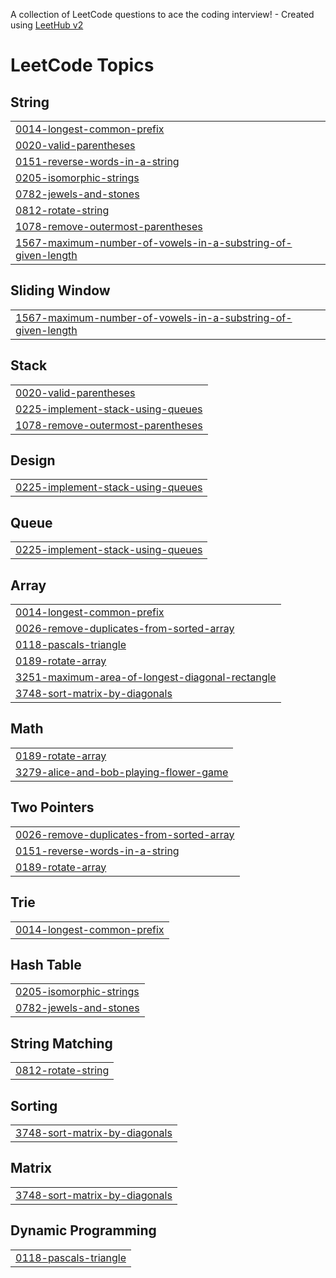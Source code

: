 A collection of LeetCode questions to ace the coding interview! - Created using [LeetHub v2](https://github.com/arunbhardwaj/LeetHub-2.0)
<!---LeetCode Topics Start-->
# LeetCode Topics
## String
|  |
| ------- |
| [0014-longest-common-prefix](https://github.com/piyushmishra8008/DSA-Leetcode/tree/master/0014-longest-common-prefix) |
| [0020-valid-parentheses](https://github.com/piyushmishra8008/DSA-Leetcode/tree/master/0020-valid-parentheses) |
| [0151-reverse-words-in-a-string](https://github.com/piyushmishra8008/DSA-Leetcode/tree/master/0151-reverse-words-in-a-string) |
| [0205-isomorphic-strings](https://github.com/piyushmishra8008/DSA-Leetcode/tree/master/0205-isomorphic-strings) |
| [0782-jewels-and-stones](https://github.com/piyushmishra8008/DSA-Leetcode/tree/master/0782-jewels-and-stones) |
| [0812-rotate-string](https://github.com/piyushmishra8008/DSA-Leetcode/tree/master/0812-rotate-string) |
| [1078-remove-outermost-parentheses](https://github.com/piyushmishra8008/DSA-Leetcode/tree/master/1078-remove-outermost-parentheses) |
| [1567-maximum-number-of-vowels-in-a-substring-of-given-length](https://github.com/piyushmishra8008/DSA-Leetcode/tree/master/1567-maximum-number-of-vowels-in-a-substring-of-given-length) |
## Sliding Window
|  |
| ------- |
| [1567-maximum-number-of-vowels-in-a-substring-of-given-length](https://github.com/piyushmishra8008/DSA-Leetcode/tree/master/1567-maximum-number-of-vowels-in-a-substring-of-given-length) |
## Stack
|  |
| ------- |
| [0020-valid-parentheses](https://github.com/piyushmishra8008/DSA-Leetcode/tree/master/0020-valid-parentheses) |
| [0225-implement-stack-using-queues](https://github.com/piyushmishra8008/DSA-Leetcode/tree/master/0225-implement-stack-using-queues) |
| [1078-remove-outermost-parentheses](https://github.com/piyushmishra8008/DSA-Leetcode/tree/master/1078-remove-outermost-parentheses) |
## Design
|  |
| ------- |
| [0225-implement-stack-using-queues](https://github.com/piyushmishra8008/DSA-Leetcode/tree/master/0225-implement-stack-using-queues) |
## Queue
|  |
| ------- |
| [0225-implement-stack-using-queues](https://github.com/piyushmishra8008/DSA-Leetcode/tree/master/0225-implement-stack-using-queues) |
## Array
|  |
| ------- |
| [0014-longest-common-prefix](https://github.com/piyushmishra8008/DSA-Leetcode/tree/master/0014-longest-common-prefix) |
| [0026-remove-duplicates-from-sorted-array](https://github.com/piyushmishra8008/DSA-Leetcode/tree/master/0026-remove-duplicates-from-sorted-array) |
| [0118-pascals-triangle](https://github.com/piyushmishra8008/DSA-Leetcode/tree/master/0118-pascals-triangle) |
| [0189-rotate-array](https://github.com/piyushmishra8008/DSA-Leetcode/tree/master/0189-rotate-array) |
| [3251-maximum-area-of-longest-diagonal-rectangle](https://github.com/piyushmishra8008/DSA-Leetcode/tree/master/3251-maximum-area-of-longest-diagonal-rectangle) |
| [3748-sort-matrix-by-diagonals](https://github.com/piyushmishra8008/DSA-Leetcode/tree/master/3748-sort-matrix-by-diagonals) |
## Math
|  |
| ------- |
| [0189-rotate-array](https://github.com/piyushmishra8008/DSA-Leetcode/tree/master/0189-rotate-array) |
| [3279-alice-and-bob-playing-flower-game](https://github.com/piyushmishra8008/DSA-Leetcode/tree/master/3279-alice-and-bob-playing-flower-game) |
## Two Pointers
|  |
| ------- |
| [0026-remove-duplicates-from-sorted-array](https://github.com/piyushmishra8008/DSA-Leetcode/tree/master/0026-remove-duplicates-from-sorted-array) |
| [0151-reverse-words-in-a-string](https://github.com/piyushmishra8008/DSA-Leetcode/tree/master/0151-reverse-words-in-a-string) |
| [0189-rotate-array](https://github.com/piyushmishra8008/DSA-Leetcode/tree/master/0189-rotate-array) |
## Trie
|  |
| ------- |
| [0014-longest-common-prefix](https://github.com/piyushmishra8008/DSA-Leetcode/tree/master/0014-longest-common-prefix) |
## Hash Table
|  |
| ------- |
| [0205-isomorphic-strings](https://github.com/piyushmishra8008/DSA-Leetcode/tree/master/0205-isomorphic-strings) |
| [0782-jewels-and-stones](https://github.com/piyushmishra8008/DSA-Leetcode/tree/master/0782-jewels-and-stones) |
## String Matching
|  |
| ------- |
| [0812-rotate-string](https://github.com/piyushmishra8008/DSA-Leetcode/tree/master/0812-rotate-string) |
## Sorting
|  |
| ------- |
| [3748-sort-matrix-by-diagonals](https://github.com/piyushmishra8008/DSA-Leetcode/tree/master/3748-sort-matrix-by-diagonals) |
## Matrix
|  |
| ------- |
| [3748-sort-matrix-by-diagonals](https://github.com/piyushmishra8008/DSA-Leetcode/tree/master/3748-sort-matrix-by-diagonals) |
## Dynamic Programming
|  |
| ------- |
| [0118-pascals-triangle](https://github.com/piyushmishra8008/DSA-Leetcode/tree/master/0118-pascals-triangle) |
<!---LeetCode Topics End-->